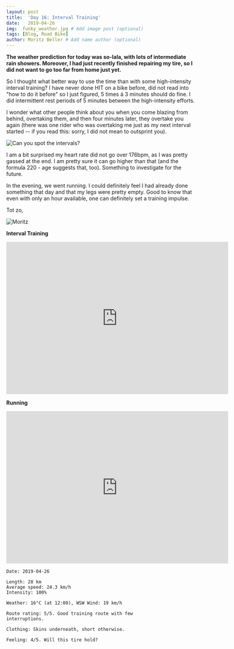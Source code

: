 ```yaml
---
layout: post
title:  'Day 16: Interval Training'
date:   2019-04-26
img:  funky_weather.jpg # Add image post (optional)
tags: [Blog, Road Bike]
author: Moritz Beller # Add name author (optional)
---
```


**The weather prediction for today was so-lala, with lots of
  intermediate rain showers. Moreover, I had just recently finished
  repairing my tire, so I did not want to go too far from home just
  yet.**

So I thought what better way to use the time than with some
high-intensity interval training? I have never done HIT on a bike
before, did not read into "how to do it before" so I just figured, 5
times á 3 minutes should do fine. I did intermittent rest periods of 5
minutes between the high-intensity efforts.

I wonder what other people think about you when you come blazing from
behind, overtaking them, and then four minutes later, they overtake
you again (there was one rider who was overtaking me just as my next
interval started -- if you read this: sorry, I did not mean to
outsprint you).

![Can you spot the
 intervals?]({{site.baseurl}}/assets/img/heartrate_intervals.png)

I am a bit surprised my heart rate did not go over 176bpm, as I was
pretty gassed at the end. I am pretty sure it can go higher than that
(and the formula 220 - age suggests that, too). Something to
investigate for the future.

In the evening, we went running. I could definitely feel I had already
done something that day and that my legs were pretty empty. Good to
know that even with only an hour available, one can definitely set a
training impulse.


Tot zo,

![Moritz]({{site.baseurl}}/assets/img/moritz.png)


**Interval Training**
<iframe height='405' width='590' frameborder='0'
allowtransparency='true' scrolling='no'
src='https://www.strava.com/activities/2320023559/embed/93f5ef5b233147fb77d54e0e4b655120bd468153'></iframe>

**Running**
<iframe height='405' width='590' frameborder='0'
allowtransparency='true' scrolling='no'
src='https://www.strava.com/activities/2324443562/embed/f41eb26d2a9d1c2c543ae360362bee0cd91c524e'></iframe>

```
Date: 2019-04-26

Length: 28 km
Average speed: 24.3 km/h
Intensity: 100%

Weather: 16°C (at 12:00), WSW Wind: 19 km/h

Route rating: 5/5. Good training route with few
interruptions.

Clothing: Skins underneath, short otherwise.

Feeling: 4/5. Will this tire hold?
```
